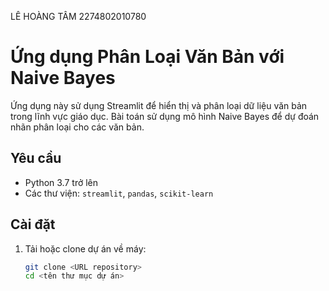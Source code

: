 LÊ HOÀNG TÂM 2274802010780
# Ứng dụng Phân Loại Văn Bản với Naive Bayes

Ứng dụng này sử dụng Streamlit để hiển thị và phân loại dữ liệu văn bản trong lĩnh vực giáo dục. Bài toán sử dụng mô hình Naive Bayes để dự đoán nhãn phân loại cho các văn bản.

## Yêu cầu

- Python 3.7 trở lên
- Các thư viện: `streamlit`, `pandas`, `scikit-learn`

## Cài đặt

1. Tải hoặc clone dự án về máy:
   ```bash
   git clone <URL repository>
   cd <tên thư mục dự án>

